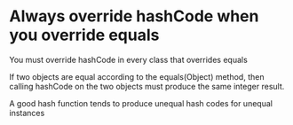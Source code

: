 # Always override hashCode when you override equals

You must override hashCode in every class that overrides equals

If two objects are equal according to the equals(Object)  method, 
then calling hashCode on the two objects must produce the same integer result.

A good hash function tends to produce unequal hash codes for unequal
instances